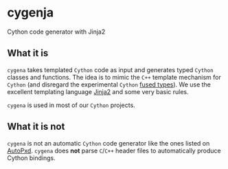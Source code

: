 # cygenja
Cython code generator with Jinja2

## What it is

`cygena` takes templated `Cython` code as input and generates typed `Cython` classes and functions. The idea is to mimic the `C++` template mechanism for `Cython` (and disregard the 
experimental `Cython` [fused types](http://docs.cython.org/src/userguide/fusedtypes.html)). We use the excellent templating language [Jinja2](http://jinja.pocoo.org/docs/dev/) and some very basic rules.

`cygena` is used in most of our `Cython` projects.

## What it is not

`cygena` is not an automatic `Cython` code generator like the ones listed on [AutoPxd](https://github.com/cython/cython/wiki/AutoPxd). `cygena` does **not** 
parse `C`/`C++` header files to automatically produce Cython bindings.




